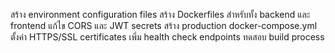 ﻿สร้าง environment configuration files
สร้าง Dockerfiles สำหรับทั้ง backend และ frontend
แก้ไข CORS และ JWT secrets
สร้าง production docker-compose.yml
ตั้งค่า HTTPS/SSL certificates
เพิ่ม health check endpoints
ทดสอบ build process
